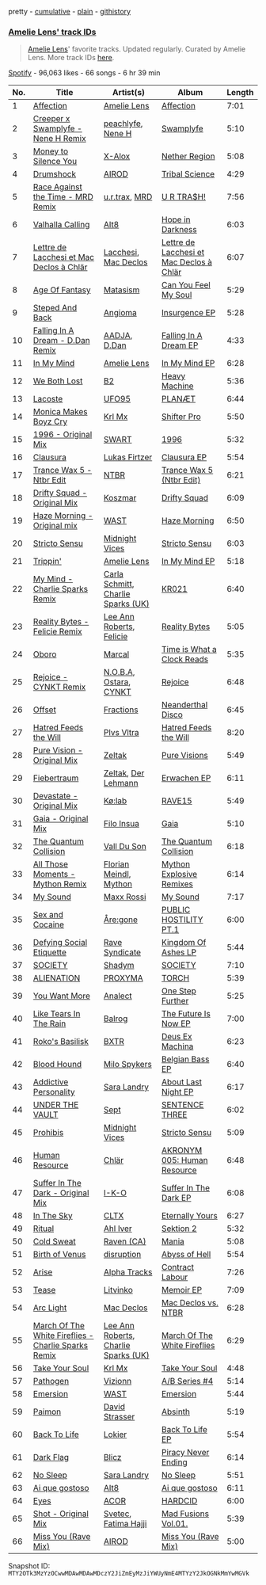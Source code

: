 pretty - [cumulative](/playlists/cumulative/37i9dQZF1DWSnqDRRcBlDX.md) - [plain](/playlists/plain/37i9dQZF1DWSnqDRRcBlDX) - [githistory](https://github.githistory.xyz/mackorone/spotify-playlist-archive/blob/main/playlists/plain/37i9dQZF1DWSnqDRRcBlDX)

### [Amelie Lens' track IDs](https://open.spotify.com/playlist/37i9dQZF1DWSnqDRRcBlDX)

> <a href="spotify:artist:5Ho1vKl1Uz8bJlk4vbmvmf">Amelie Lens</a>' favorite tracks\. Updated regularly\. Curated by Amelie Lens\. More track IDs <a href="spotify:genre:track\_id">here</a>.

[Spotify](https://open.spotify.com/user/spotify) - 96,063 likes - 66 songs - 6 hr 39 min

| No. | Title | Artist(s) | Album | Length |
|---|---|---|---|---|
| 1 | [Affection](https://open.spotify.com/track/5bAmqp96l9YO7V8LW5sUjZ) | [Amelie Lens](https://open.spotify.com/artist/5Ho1vKl1Uz8bJlk4vbmvmf) | [Affection](https://open.spotify.com/album/7iEmfai44TVKtcTu2N03mc) | 7:01 |
| 2 | [Creeper x Swamplyfe \- Nene H Remix](https://open.spotify.com/track/3O1ITBiIyA86GVLfSVNf2R) | [peachlyfe](https://open.spotify.com/artist/7z5jhhZFj3xUTxipinFogh), [Nene H](https://open.spotify.com/artist/3i7e7kVkTVFhkjYMfZoFoI) | [Swamplyfe](https://open.spotify.com/album/5xD5QYdp2mgQMtl0KDiXjq) | 5:10 |
| 3 | [Money to Silence You](https://open.spotify.com/track/7o1lqHzZmnAMdTBezJt2ha) | [X\-Alox](https://open.spotify.com/artist/02bXKhV38LfhJraVsQ5qCc) | [Nether Region](https://open.spotify.com/album/0WjHEvhA3F5XfeapAP9vSJ) | 5:08 |
| 4 | [Drumshock](https://open.spotify.com/track/79Re0uC1ZSCLlDCOCGOaSh) | [AIROD](https://open.spotify.com/artist/3oPI0nOC7MHooFy5qDsFrv) | [Tribal Science](https://open.spotify.com/album/7CJ0gTC8VQPWtaTbzB9kUI) | 4:29 |
| 5 | [Race Against the Time \- MRD Remix](https://open.spotify.com/track/6GLMz67ulk9MjJRBLUxyMU) | [u.r.trax](https://open.spotify.com/artist/5bGQtNvk4LrSUTZGzBiZq5), [MRD](https://open.spotify.com/artist/4bpzygoBaq9IUDs3XAxqpR) | [U R TRA$H!](https://open.spotify.com/album/4r874Sg4AEqjcqrRCIiAeq) | 7:56 |
| 6 | [Valhalla Calling](https://open.spotify.com/track/191oCOOnYfoMrZ9JN2o7f1) | [Alt8](https://open.spotify.com/artist/7uS4z6GqvIIdZbVq327Ak9) | [Hope in Darkness](https://open.spotify.com/album/0DiQzmDqvy5fAO76Zu1t69) | 6:03 |
| 7 | [Lettre de Lacchesi et Mac Declos à Chlär](https://open.spotify.com/track/5hh2Vbq1AqwlZxTUb9WrVF) | [Lacchesi](https://open.spotify.com/artist/5o4fYRhRy7bjAnroRtj5Qs), [Mac Declos](https://open.spotify.com/artist/0e9hDO31D6ykXq2hDyjZgO) | [Lettre de Lacchesi et Mac Declos à Chlär](https://open.spotify.com/album/6eYKcGcp5aRyDX6q9z6rzO) | 6:07 |
| 8 | [Age Of Fantasy](https://open.spotify.com/track/4VZVBZPDUBPWhYBkr79lAF) | [Matasism](https://open.spotify.com/artist/01dmfjE7RpzUe6DJSV5eKD) | [Can You Feel My Soul](https://open.spotify.com/album/29Ysub2qJPNzlAD0j7QLBr) | 5:29 |
| 9 | [Steped And Back](https://open.spotify.com/track/5ZAVvcsgsOFt3AyFdgsS51) | [Angioma](https://open.spotify.com/artist/7dGXMYHgq1GYAK22xtENCx) | [Insurgence EP](https://open.spotify.com/album/4aeZDpmq4Z1ByOkKFnVGt8) | 5:28 |
| 10 | [Falling In A Dream \- D.Dan Remix](https://open.spotify.com/track/6JHoy3AaBpcZNMdxEsIcWJ) | [AADJA](https://open.spotify.com/artist/5HPEhGfMkvCmtIiSaSIRmt), [D.Dan](https://open.spotify.com/artist/7kocSfpPxPoSIRa1yNIQvB) | [Falling In A Dream EP](https://open.spotify.com/album/1YY7rfA9u8pEGBPn0vGWtt) | 4:33 |
| 11 | [In My Mind](https://open.spotify.com/track/5UAtcDuXrfjU2jUtnEtYMZ) | [Amelie Lens](https://open.spotify.com/artist/5Ho1vKl1Uz8bJlk4vbmvmf) | [In My Mind EP](https://open.spotify.com/album/0VkR9gcSHuF8jbxsc3SCsp) | 6:28 |
| 12 | [We Both Lost](https://open.spotify.com/track/2MVpbHw9fKYXi0hcYpjdUF) | [B2](https://open.spotify.com/artist/0vpOUJDr3cALJ5AiRFdv2S) | [Heavy Machine](https://open.spotify.com/album/10zEodY1CT4TKevzj78lm4) | 5:36 |
| 13 | [Lacoste](https://open.spotify.com/track/53iCpRBnZqy9ZtAhstsNB0) | [UFO95](https://open.spotify.com/artist/6wIaTr9wvAI528u4czB5Pk) | [PLANÆT](https://open.spotify.com/album/6gkfs9xJ3wGlA8d2guoZdM) | 6:44 |
| 14 | [Monica Makes Boyz Cry](https://open.spotify.com/track/22PXV2K4eqi9ViR6tJ8uO9) | [Krl Mx](https://open.spotify.com/artist/49e9A9elFAUS9sCDMTyiWC) | [Shifter Pro](https://open.spotify.com/album/1R9N9WyOIZH4tyL8zmkZfh) | 5:50 |
| 15 | [1996 \- Original Mix](https://open.spotify.com/track/4l3DJXvG7RuXWV6G9A2tL1) | [SWART](https://open.spotify.com/artist/5okK26XaG9mv8O5iVKdM6k) | [1996](https://open.spotify.com/album/5ZfQeNuDvVLLKYT93wq4Bu) | 5:32 |
| 16 | [Clausura](https://open.spotify.com/track/6PqKie1yofhfbNKjqknrjg) | [Lukas Firtzer](https://open.spotify.com/artist/39RmC5VDRv0p4f3L4Ph4bf) | [Clausura EP](https://open.spotify.com/album/0B24dbql24mmqQKasBkPOt) | 5:54 |
| 17 | [Trance Wax 5 \- Ntbr Edit](https://open.spotify.com/track/5XbYkc5rn6a0EJCjYGs6xK) | [NTBR](https://open.spotify.com/artist/1Ye4UZN2QjBlSyZF1Ts2CR) | [Trance Wax 5 \(Ntbr Edit\)](https://open.spotify.com/album/02hz3ZsW7eAdrc1TbNg3K8) | 6:21 |
| 18 | [Drifty Squad \- Original Mix](https://open.spotify.com/track/3YeHUZbTA7NjweFjasrYgG) | [Koszmar](https://open.spotify.com/artist/25DQ0fSSLPdF5sVsyVvyxN) | [Drifty Squad](https://open.spotify.com/album/3CQgL6IRzz11jsTDlRLAJ8) | 6:09 |
| 19 | [Haze Morning \- Original mix](https://open.spotify.com/track/2NBJSJwi5H3uGRDVMfF0dP) | [WAST](https://open.spotify.com/artist/5mOP8q01PNGLhkkwHmxae7) | [Haze Morning](https://open.spotify.com/album/35BxYZ6FKITuyFtlYUG5gQ) | 6:50 |
| 20 | [Stricto Sensu](https://open.spotify.com/track/7qwK7ALUShGxBf1bQHDfff) | [Midnight Vices](https://open.spotify.com/artist/3W78Ijxf9NLajxshD7Zwvu) | [Stricto Sensu](https://open.spotify.com/album/7hXdVzD7HyFJvICzKvYeRU) | 6:03 |
| 21 | [Trippin'](https://open.spotify.com/track/3VXyb65hlabLcfaHYQm8j8) | [Amelie Lens](https://open.spotify.com/artist/5Ho1vKl1Uz8bJlk4vbmvmf) | [In My Mind EP](https://open.spotify.com/album/0VkR9gcSHuF8jbxsc3SCsp) | 5:18 |
| 22 | [My Mind \- Charlie Sparks Remix](https://open.spotify.com/track/2OKcRxO8oLtRkcrZTkZFIm) | [Carla Schmitt](https://open.spotify.com/artist/5D2zC4SgQwYoBcbFOrFiUe), [Charlie Sparks \(UK\)](https://open.spotify.com/artist/1lsjQdGrRe2D1nmvCVB7JZ) | [KR021](https://open.spotify.com/album/0SV1fAMpZpzeNCPPdvQDi5) | 6:40 |
| 23 | [Reality Bytes \- Felicie Remix](https://open.spotify.com/track/4Rlte7rOgMASHxLy9J87M8) | [Lee Ann Roberts](https://open.spotify.com/artist/0vemAVjLY9Dbz229ZqRlT1), [Felicie](https://open.spotify.com/artist/1ioXGtrKnWiL9LpufDvlVt) | [Reality Bytes](https://open.spotify.com/album/45sj5tmyOmyF1zuaoQR03p) | 5:05 |
| 24 | [Oboro](https://open.spotify.com/track/0QSO7rn7YAzEpgtzCI8oow) | [Marcal](https://open.spotify.com/artist/6XVtxL4WRwoEqB1BpLel6y) | [Time is What a Clock Reads](https://open.spotify.com/album/1UVLwXf3K1mu3pNIvezxQf) | 5:35 |
| 25 | [Rejoice \- CYNKT Remix](https://open.spotify.com/track/6EqYtAUVRTsQoQnVNhAlRG) | [N.O.B.A](https://open.spotify.com/artist/5MIr8QoqIu4PfJayaNTjb8), [Ostara](https://open.spotify.com/artist/3fEIYYm7QxIhuCVDE8OD5C), [CYNKT](https://open.spotify.com/artist/2KqcSYOgdYiw3WXcTNezUd) | [Rejoice](https://open.spotify.com/album/69XD0iQHEUJUIwi6Tna1uJ) | 6:48 |
| 26 | [Offset](https://open.spotify.com/track/5kyGvlqctXWnqPRDLHGJ4x) | [Fractions](https://open.spotify.com/artist/2RByDQmWqVdS6XaXHgwGpH) | [Neanderthal Disco](https://open.spotify.com/album/7vnHRkJ8JMDuXUgolW171C) | 6:45 |
| 27 | [Hatred Feeds the Will](https://open.spotify.com/track/1oVn2G82y34oB5zzW7XUSx) | [Plvs Vltra](https://open.spotify.com/artist/6gfPMLir2FEJ7BpDH0aybS) | [Hatred Feeds the Will](https://open.spotify.com/album/1YynPDTfYxH1XKkr9Wgsha) | 8:20 |
| 28 | [Pure Vision \- Original Mix](https://open.spotify.com/track/2FcT6QZh4OWDHwt7eZ2oUR) | [Zeltak](https://open.spotify.com/artist/7abM3xmXx55x7dQZot1Dpd) | [Pure Visions](https://open.spotify.com/album/4So1TYs7lW6JPi2yyn3Nax) | 5:49 |
| 29 | [Fiebertraum](https://open.spotify.com/track/3EOycF8t7ihomiiF5zFNBm) | [Zeltak](https://open.spotify.com/artist/7abM3xmXx55x7dQZot1Dpd), [Der Lehmann](https://open.spotify.com/artist/15ZQImYH8hrpKPk3pwiilY) | [Erwachen EP](https://open.spotify.com/album/1CmIFfycwiKKFuvkGV3Zr6) | 6:11 |
| 30 | [Devastate \- Original Mix](https://open.spotify.com/track/4KnyoseECxrwqj4QHVcSOk) | [Kø:lab](https://open.spotify.com/artist/14HsByUX40hG0DvFDVT8pa) | [RAVE15](https://open.spotify.com/album/0Xa0Xoaorpz4qC4fyN0x4n) | 5:49 |
| 31 | [Gaia \- Original Mix](https://open.spotify.com/track/6V47xCfAWjfvJWbJ8coRYh) | [Filo Insua](https://open.spotify.com/artist/1yMQ2e8mtzk9tF8uA78ZVa) | [Gaia](https://open.spotify.com/album/7EBQ9acojEYBXLftmqRtmp) | 5:10 |
| 32 | [The Quantum Collision](https://open.spotify.com/track/4SY9giYIR4HotlfGs0EBzm) | [Vall Du Son](https://open.spotify.com/artist/7dxbiWVBTS1j37WGihfBa2) | [The Quantum Collision](https://open.spotify.com/album/2eg4btBVmtpayERKfJXnr2) | 6:18 |
| 33 | [All Those Moments \- Mython Remix](https://open.spotify.com/track/216JH0kqadKfyhdwqiEgmW) | [Florian Meindl](https://open.spotify.com/artist/3ifSx5yWok1sISs8J89omX), [Mython](https://open.spotify.com/artist/4xu2RB87uniuxEyYiPp0q5) | [Mython Explosive Remixes](https://open.spotify.com/album/4BwPa8Z0ijgYPwbGvBcPn4) | 6:14 |
| 34 | [My Sound](https://open.spotify.com/track/0ufayZwWG9WqU8w2ttSMPf) | [Maxx Rossi](https://open.spotify.com/artist/1OexvpACtkbkmWO5tgv9Z2) | [My Sound](https://open.spotify.com/album/2kD58EhG0Nz11IxQy0aKwI) | 7:17 |
| 35 | [Sex and Cocaine](https://open.spotify.com/track/2Aiev24bau2UBh6rdiX58o) | [Åre:gone](https://open.spotify.com/artist/0OGldyTNlaYb1RJbvB9CcD) | [PUBLIC HOSTILITY PT.1](https://open.spotify.com/album/5x4nqiIsndU4RxLQFSJVLM) | 6:00 |
| 36 | [Defying Social Etiquette](https://open.spotify.com/track/7i2eV6Vyt2H0BOKh8qLjrE) | [Rave Syndicate](https://open.spotify.com/artist/04qJlRr9XEImp1vxO7M37U) | [Kingdom Of Ashes LP](https://open.spotify.com/album/7CF8LxcKxM9tTGUNTMkvLr) | 5:44 |
| 37 | [SOCIETY](https://open.spotify.com/track/6KmRMTjhOIgYotycAmNV01) | [Shadym](https://open.spotify.com/artist/2FAcowReyHGYZZ0MIkjjOA) | [SOCIETY](https://open.spotify.com/album/5cs7IJen5bTKsesBPMCJng) | 7:10 |
| 38 | [ALIENATION](https://open.spotify.com/track/1xB9TuZl20Ou7wrQnltvOn) | [PROXYMA](https://open.spotify.com/artist/5TxODea4iCQ8RoGtV0Tygu) | [TORCH](https://open.spotify.com/album/7uEfHpFTtsbNAIF12kNM0N) | 5:39 |
| 39 | [You Want More](https://open.spotify.com/track/79eTTS35Pkav11RYByADD7) | [Analect](https://open.spotify.com/artist/5oMo0oEwNSokwvVOrX2FTk) | [One Step Further](https://open.spotify.com/album/30sbfn8qrOUr1qtqvUtOdq) | 5:25 |
| 40 | [Like Tears In The Rain](https://open.spotify.com/track/4mMU0EUysJkpO67V0odVRn) | [Balrog](https://open.spotify.com/artist/1Uh8aGOD08xOY75BcDFtmF) | [The Future Is Now EP](https://open.spotify.com/album/3Tr8wUhrrHFXfSBvrpWbNg) | 7:00 |
| 41 | [Roko's Basilisk](https://open.spotify.com/track/37AKE51z5lrYufEfv8HAzr) | [BXTR](https://open.spotify.com/artist/5DVHsT32QqMheNUahCSEAA) | [Deus Ex Machina](https://open.spotify.com/album/6TVJk1E6Qwc5kSYUqIMxRU) | 6:23 |
| 42 | [Blood Hound](https://open.spotify.com/track/0YtHhGMzyctGst9tY7QVOc) | [Milo Spykers](https://open.spotify.com/artist/3FGLVtY3sNKFgkkmQ05AXl) | [Belgian Bass EP](https://open.spotify.com/album/7wwQfDERvRZmYVbePr65NP) | 6:40 |
| 43 | [Addictive Personality](https://open.spotify.com/track/5Tular0DVDsypYQ59QzTcO) | [Sara Landry](https://open.spotify.com/artist/7eILArMiTFTQf8SEh5fFHK) | [About Last Night EP](https://open.spotify.com/album/6CMz9Zfb9ibME18ek4QL4G) | 6:17 |
| 44 | [UNDER THE VAULT](https://open.spotify.com/track/4ds0gcec443bVW4Uek3L5V) | [Sept](https://open.spotify.com/artist/1pteEYBBIJjSjZlgkvGjAz) | [SENTENCE THREE](https://open.spotify.com/album/1AKUhvXqaKlQvh6AbQbdAy) | 6:02 |
| 45 | [Prohibis](https://open.spotify.com/track/4KELCEnFQzJ8w2ryyPhqa5) | [Midnight Vices](https://open.spotify.com/artist/3W78Ijxf9NLajxshD7Zwvu) | [Stricto Sensu](https://open.spotify.com/album/7hXdVzD7HyFJvICzKvYeRU) | 5:09 |
| 46 | [Human Resource](https://open.spotify.com/track/4OMYRYURMkgsQTSklboncu) | [Chlär](https://open.spotify.com/artist/3lJoRDjlvFXZLvSRVeM6m8) | [AKRONYM 005: Human Resource](https://open.spotify.com/album/3VBHTVF9FIy8Seawdca9QC) | 6:48 |
| 47 | [Suffer In The Dark \- Original Mix](https://open.spotify.com/track/0lZVebRwMh00JMCWDSqQsX) | [I\-K\-O](https://open.spotify.com/artist/28PFKo9nMvvaK7i1c778Py) | [Suffer In The Dark EP](https://open.spotify.com/album/7oOJWX8jcERZ3hkUiNnfJ3) | 6:08 |
| 48 | [In The Sky](https://open.spotify.com/track/2PQz55G64rFx5bbtT4fjnC) | [CLTX](https://open.spotify.com/artist/7uYIUwgVSEv7bomOcPROCf) | [Eternally Yours](https://open.spotify.com/album/2Vmnb6d2o1XTw0UbAJSiQx) | 6:27 |
| 49 | [Ritual](https://open.spotify.com/track/7DTOIt7PVVyc3jWN4ULvrj) | [Ahl Iver](https://open.spotify.com/artist/0rX7Jq1AcfbVfKZGO2d6pV) | [Sektion 2](https://open.spotify.com/album/0qBglUNygi3FkqEkSETbQ7) | 5:32 |
| 50 | [Cold Sweat](https://open.spotify.com/track/7hrWiv1rLsaWyLgqOJCtTX) | [Raven \(CA\)](https://open.spotify.com/artist/3zGDiGMgTIfAG3GnXEBjHB) | [Mania](https://open.spotify.com/album/7eQ3lcc0k6OE4jiujBOyxE) | 5:08 |
| 51 | [Birth of Venus](https://open.spotify.com/track/2vPnvgESdFMTvMVVIwoRPs) | [disruption](https://open.spotify.com/artist/2JeB267MeU0Yo8QeclACpM) | [Abyss of Hell](https://open.spotify.com/album/6mlH1YFr7UF4C8G1Z7tlkE) | 5:54 |
| 52 | [Arise](https://open.spotify.com/track/54YPwq7yGMqmu6MOMUyE9B) | [Alpha Tracks](https://open.spotify.com/artist/4gpRsvUmRXVH2BhobvdJC3) | [Contract Labour](https://open.spotify.com/album/6tAUO6aHklDT0L3RBdjbTB) | 7:26 |
| 53 | [Tease](https://open.spotify.com/track/2TkaUqdKxXeC58krtw8PGC) | [Litvinko](https://open.spotify.com/artist/7L4FH4a9coEm7FjhZaB6ex) | [Memoir EP](https://open.spotify.com/album/07Mm1mK8Y2vh5dg5XEL1RC) | 7:09 |
| 54 | [Arc Light](https://open.spotify.com/track/1zGkgNztVP5GXfvG7I3XE3) | [Mac Declos](https://open.spotify.com/artist/0e9hDO31D6ykXq2hDyjZgO) | [Mac Declos vs\. NTBR](https://open.spotify.com/album/1WCCAfiMIiRagpiSEZuNyD) | 6:28 |
| 55 | [March Of The White Fireflies \- Charlie Sparks Remix](https://open.spotify.com/track/7lm9Imb30GNfdv32uF8StO) | [Lee Ann Roberts](https://open.spotify.com/artist/0vemAVjLY9Dbz229ZqRlT1), [Charlie Sparks \(UK\)](https://open.spotify.com/artist/1lsjQdGrRe2D1nmvCVB7JZ) | [March Of The White Fireflies](https://open.spotify.com/album/0zd3llKPiP16vBiJA9baLe) | 6:29 |
| 56 | [Take Your Soul](https://open.spotify.com/track/6CgbeUuqHtKenPDkji5f7T) | [Krl Mx](https://open.spotify.com/artist/49e9A9elFAUS9sCDMTyiWC) | [Take Your Soul](https://open.spotify.com/album/4shxYxHPpWlTeLBPUS4JZP) | 4:48 |
| 57 | [Pathogen](https://open.spotify.com/track/7Anr6izBzmYuRvlPSO1FN3) | [Vizionn](https://open.spotify.com/artist/58CoYe1IrKXe3FW3icZ2nU) | [A/B Series \#4](https://open.spotify.com/album/409w8qzOi3zhMETIMhs2hC) | 5:14 |
| 58 | [Emersion](https://open.spotify.com/track/4GidJXQIXfTkghQ1H9ge5b) | [WAST](https://open.spotify.com/artist/5mOP8q01PNGLhkkwHmxae7) | [Emersion](https://open.spotify.com/album/7hN1hSXc8TboEFVq1q2Lac) | 5:44 |
| 59 | [Paimon](https://open.spotify.com/track/3Ft4L53Uyz636lzdVsTnsA) | [David Strasser](https://open.spotify.com/artist/0SvNYvVa4b9LK2swVJ1Lqk) | [Absinth](https://open.spotify.com/album/3bBLnNMW2k5XbZyzsyIQUk) | 5:19 |
| 60 | [Back To Life](https://open.spotify.com/track/4XBQx0CuRXQgZEyM5jtVcG) | [Lokier](https://open.spotify.com/artist/0p8GctWFVZV1FaCziO7Bil) | [Back To Life EP](https://open.spotify.com/album/6qn1jyfll4d4EBZppfjP0k) | 5:54 |
| 61 | [Dark Flag](https://open.spotify.com/track/5IlnX8tihktbDmqdG5EMaS) | [Blicz](https://open.spotify.com/artist/3PnWOaMJ1XWctt7UBJuwz0) | [Piracy Never Ending](https://open.spotify.com/album/6k61qtYlsZf5zxdSOV7y5Z) | 6:14 |
| 62 | [No Sleep](https://open.spotify.com/track/4qCw12VA1ghMYBH78mWQKE) | [Sara Landry](https://open.spotify.com/artist/7eILArMiTFTQf8SEh5fFHK) | [No Sleep](https://open.spotify.com/album/0zqtGVtrcM2qNxWY1U2WPu) | 5:51 |
| 63 | [Ai que gostoso](https://open.spotify.com/track/6S2yZvlIZNAreMnnzbrGXl) | [Alt8](https://open.spotify.com/artist/7uS4z6GqvIIdZbVq327Ak9) | [Ai que gostoso](https://open.spotify.com/album/6bkGcP3a6yR0Yd28XDh8Sw) | 6:11 |
| 64 | [Eyes](https://open.spotify.com/track/0Tqa1TopcdxgtHDAYtOZRW) | [ACOR](https://open.spotify.com/artist/41OompGt7NZ866pUv4E8BK) | [HARDCID](https://open.spotify.com/album/63FqbeggWrpKrKlJpBPadQ) | 6:00 |
| 65 | [Shot \- Original Mix](https://open.spotify.com/track/14FIBGvZmcT7vIv9nfrMiv) | [Svetec](https://open.spotify.com/artist/2IOR06B1bFw3KTm2UADPY4), [Fatima Hajji](https://open.spotify.com/artist/6jZSXmTCxZhFfYELtp78Ci) | [Mad Fusions Vol.01.](https://open.spotify.com/album/57GXqMa0yiNu4vgqqOQRgB) | 5:39 |
| 66 | [Miss You \(Rave Mix\)](https://open.spotify.com/track/3dfNLKYZOB9VDLpxKfMM09) | [AIROD](https://open.spotify.com/artist/3oPI0nOC7MHooFy5qDsFrv) | [Miss You \(Rave Mix\)](https://open.spotify.com/album/6zEcgNi2onpX2bjYk1L0Bx) | 5:00 |

Snapshot ID: `MTY2OTk3MzYzOCwwMDAwMDAwMDczY2JiZmEyMzJiYWUyNmE4MTYzY2JkOGNkMmYwMGVk`

